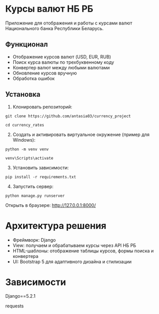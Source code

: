 # Курсы валют НБ РБ

Приложение для отображения и работы с курсами валют Национального банка Республики Беларусь.

## Функционал

- Отображение курсов валют (USD, EUR, RUB)
- Поиск курса валюты по трехбуквенному коду
- Конвертер валют между любыми валютами
- Обновление курсов вручную
- Обработка ошибок

## Установка

1. Клонировать репозиторий:
   
`git clone https://github.com/antasia03/currency_project`

`cd currency_rates`

2. Создать и активировать виртуальное окружение (пример для Windows):

`python -m venv venv`

`venv\Scripts\activate`

3. Установить зависимости:

`pip install -r requirements.txt`

4. Запустить сервер:

`python manage.py runserver`

Открыть в браузере: http://127.0.0.1:8000/

# Архитектура решения
- Фреймворк: Django
- View: получаем и обрабатываем курсы через API НБ РБ
- HTML-шаблоны: отображение таблицы курсов, формы поиска и конвертера
- UI: Bootstrap 5 для адаптивного дизайна и стилизации

# Зависимости
Django==5.2.1

requests
